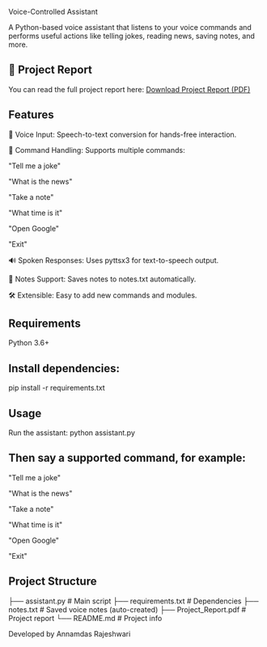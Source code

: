 Voice-Controlled Assistant

A Python-based voice assistant that listens to your voice commands and performs useful actions like telling jokes, reading news, saving notes, and more.

## 📑 Project Report
You can read the full project report here: [Download Project Report (PDF)](docs/voice_assistant_project_report.pdf)

## Features

🎤 Voice Input: Speech-to-text conversion for hands-free interaction.

🧠 Command Handling: Supports multiple commands:

"Tell me a joke"

"What is the news"

"Take a note"

"What time is it"

"Open Google"

"Exit"

🔊 Spoken Responses: Uses pyttsx3 for text-to-speech output.

📓 Notes Support: Saves notes to notes.txt automatically.

🛠️ Extensible: Easy to add new commands and modules.

## Requirements
   
Python 3.6+

## Install dependencies:

pip install -r requirements.txt

## Usage

Run the assistant:
python assistant.py

## Then say a supported command, for example:

"Tell me a joke"

"What is the news"

"Take a note"

"What time is it"

"Open Google"

"Exit"

## Project Structure
   
├── assistant.py        # Main script
├── requirements.txt    # Dependencies
├── notes.txt           # Saved voice notes (auto-created)
├── Project_Report.pdf  # Project report
└── README.md           # Project info


Developed by Annamdas Rajeshwari
